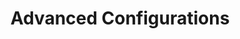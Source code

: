 ---
title: Advanced Configurations
headerTitle: Advanced Configurations
linkTitle: Advanced Configurations
description: Advanced Configurations for Change Data Capture in YugabyteDB.
menu:
  preview:
    parent: explore-change-data-capture-logical-replication
    identifier: cdc-advanced-configurations
    weight: 40
type: docs
---